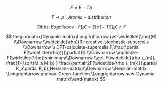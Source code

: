 $$
F=E-TS
$$

$$
 F\Longrightarrow \widetilde{\rho}:Atomic-distribution
 $$

$$
Gibbs–Bogoliubov:F[\widetilde{\rho}]=E[\widetilde{\rho}]-TS[\widetilde{\rho}]\ge F
$$

$$
 \begin{matrix}Dynamic-matrix\Longrightarrow get-\widetilde{\rho}(R) \\\Downarrow  \\\widetilde{\rho}(R)-creative-stochastic-supercells \\\Downarrow \\ DFT-calculate-supercells:F,\frac{\partial F(\widetilde{\rho})}{\partial R} \\\Downarrow \\optimize-F(\widetilde{\rho}):minimum\\\Downarrow \\get-F(\widetilde{\rho }_{m}), \frac{1}{\sqrt{M_a M_b} } \frac{\partial^2F(\widetilde{\rho }_{m})}{\partial R_a\partial R_b}[Hessian-matrix]\\\Downarrow \\Hessian-matrix \Longrightarrow phonon-Green-function \Longrightarrow new-Dynamic-matrix\\\end{matrix} 
 $$
